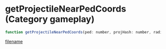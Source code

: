 # getProjectileNearPedCoords (Category gameplay)

```js
function getProjectileNearPedCoords(ped: number, projHash: number, radius: number, projPos: vectorPtr, ownedByPlayer: boolean): Array
```

[filename](getProjectileNearPedCoords_m.md ':include')